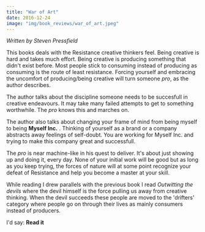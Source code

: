```yaml
---
title: "War of Art"
date: 2016-12-24
image: "img/book_reviews/war_of_art.jpeg"
---
```


*Written by Steven Pressfield*

This books deals with the Resistance creative thinkers feel. Being creative is hard and takes much effort. Being creative is producing something that didn't exist before. Most people stick to consuming instead of producing as consuming is the route of least resistance. Forcing yourself and embracing the uncomfort of producing/being creative will turn someone *pro*, as the author describes.

The author talks about the discipline someone needs to be succesfull in creative endeavours. It may take many failed attempts to get to something worthwhile. The *pro* knows this and marches on.

The author also talks about changing your frame of mind from being myself to being **Myself Inc.** . Thinking of yourself as a brand or a company abstracts away feelings of self-doubt. You are working for Myself Inc. and trying to make this company great and successfull.

The *pro* is near machine-like in his quest to deliver. It's about just showing up and doing it, every day. None of your initial work will be good but as long as you keep trying, the forces of nature will at some point recognize your defeat of Resistance and help you become a master at your skill. 

While reading I drew parallels with the previous book I read *Outwitting the devils* where the devil himself is the force pulling us away from creative thinking. When the devil succeeds these people are moved to the 'drifters' category where people go on through their lives as mainly consumers instead of producers.

I'd say: **Read it**
